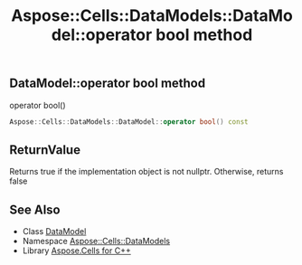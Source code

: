 ﻿---
title: Aspose::Cells::DataModels::DataModel::operator bool method
linktitle: operator bool
second_title: Aspose.Cells for C++ API Reference
description: 'Aspose::Cells::DataModels::DataModel::operator bool method. operator bool() in C++.'
type: docs
weight: 400
url: /cpp/aspose.cells.datamodels/datamodel/operator_bool/
---
## DataModel::operator bool method


operator bool()

```cpp
Aspose::Cells::DataModels::DataModel::operator bool() const
```


## ReturnValue

Returns true if the implementation object is not nullptr. Otherwise, returns false

## See Also

* Class [DataModel](../)
* Namespace [Aspose::Cells::DataModels](../../)
* Library [Aspose.Cells for C++](../../../)
